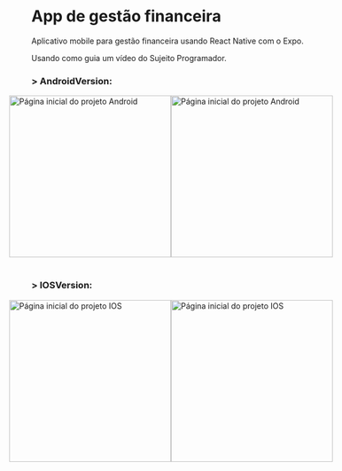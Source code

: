 <h1>App de gestão financeira</h1>
<p>Aplicativo mobile para gestão financeira usando React Native com o Expo.</p>
<p>Usando como guia um vídeo do Sujeito Programador.</p>
<h3>> AndroidVersion:</h2>
<div style='display: flex; flex-direction: row; alignItems: center; justify-content: center'>
<img src='https://iili.io/XCeeX1.png' alt=' Página inicial do projeto Android' width='292'>
<img src='https://iili.io/XCekLF.png' alt=' Página inicial do projeto Android' width='292'>
</div>
</br>
<h3>> IOSVersion:</h2>
<div style='display: flex; flex-direction: row; alignItems: center; justify-content: center'>
<img src='https://iili.io/XCeQLX.jpg' alt=' Página inicial do projeto IOS' width='292'>
<img src='https://iili.io/XCeLXt.jpg' alt=' Página inicial do projeto IOS' width='292'>
</div>
